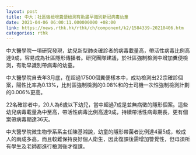 ```yaml
---
layout: post
title: 中大：社區強檢增糞便檢測有助盡早識別新冠病毒幼童
date: 2021-04-06 06:00:11.000000000 +08:00
link: https://news.rthk.hk/rthk/ch/component/k2/1584339-20210406.htm
categories: rthk
---
```


中大醫學院一項研究發現，幼兒新型肺炎確診者的病毒載量高，帶活性病毒比例高達9成，容易成為社區隱形傳播者。研究團隊建議，於社區強制檢測中增加糞便檢測，有助早識別帶病毒的幼童。

中大醫學院自去年3月底，在超過17500個糞便樣本中，成功檢測出22宗確診個案，陽性比率為0.13%，比封區強制檢測的0.08%和的士司機一次性強制檢測計劃的0.006%更高。

22名確診者中，20人為6歲以下幼兒，當中超過7成是並無病徵的隱形個案。這些幼兒病毒載量為中至高，帶活性病毒比例高達9成，持續帶活性病毒期長，更有個案帶病毒期達36天。

中大醫學院微生物學系系主任陳基湘說，幼童的隱形帶菌者比例達4至5成，較成人的兩成多高，而且較難保持良好個人衛生，因此復課後需增加警覺性，但毋須所有學生及老師都進行檢測後才復課。
